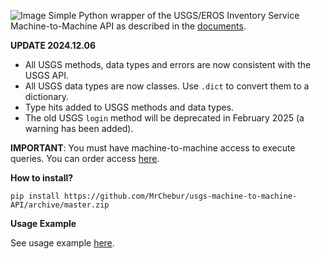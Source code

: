 ![Image](https://repository-images.githubusercontent.com/283676892/ae1b6b80-0d41-11eb-9098-3ebca41f480b)
Simple Python wrapper of the USGS/EROS Inventory Service Machine-to-Machine API as described in the [documents](https://m2m.cr.usgs.gov/api/docs/json/).

**UPDATE 2024.12.06**
* All USGS methods, data types and errors are now consistent with the USGS API.
* All USGS data types are now classes. Use `.dict` to convert them to a dictionary.
* Type hits added to USGS methods and data types.
* The old USGS `login` method will be deprecated in February 2025 (a warning has been added).

**IMPORTANT**: You must have machine-to-machine access to execute queries. 
You can order access [here](https://ers.cr.usgs.gov/profile/access). 

**How to install?**

```
pip install https://github.com/MrChebur/usgs-machine-to-machine-API/archive/master.zip
```

**Usage Example**

See usage example [here](https://github.com/MrChebur/usgs-machine-to-machine-API/blob/master/UsageExample.py). 
